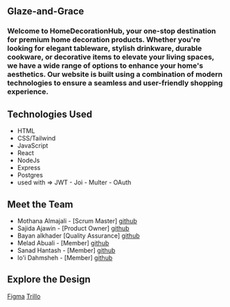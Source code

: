 ## Glaze-and-Grace

### Welcome to HomeDecorationHub, your one-stop destination for premium home decoration products. Whether you're looking for elegant tableware, stylish drinkware, durable cookware, or decorative items to elevate your living spaces, we have a wide range of options to enhance your home's aesthetics. Our website is built using a combination of modern technologies to ensure a seamless and user-friendly shopping experience.

## Technologies Used
* HTML
* CSS/Tailwind
* JavaScript
* React
* NodeJs
* Express
* Postgres
* used with => JWT - Joi - Multer - OAuth

## Meet the Team
* Mothana Almajali - [Scrum Master] [github]()
* Sajida Ajawin - [Product Owner] [github]()
* Bayan alkhader [Quality Assurance] [github]()
* Melad Abuali - [Member] [github]()
* Sanad Hantash - [Member] [github]()
* lo'i Dahmsheh - [Member] [github]()

## Explore the Design
[Figma](https://www.figma.com/file/ZenMKGmz6cy4Eef6Hh3UKp/Glaze-and-Grace?type=design&node-id=0-1&mode=design&t=rBdaY2ioWw5syx2b-0)
[Trillo](https://trello.com/b/ArqjaNab/glaze-and-grace)
